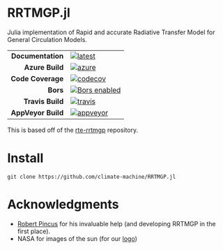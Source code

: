 # RRTMGP.jl

Julia implementation of Rapid and accurate Radiative Transfer Model for General Circulation Models.

|||
|---------------------:|:----------------------------------------------|
| **Documentation**    | [![latest][docs-latest-img]][docs-latest-url] |
| **Azure Build**      | [![azure][azure-img]][azure-url]              |
| **Code Coverage**    | [![codecov][codecov-img]][codecov-url]        |
| **Bors**             | [![Bors enabled][bors-img]][bors-url]         |
| **Travis Build**     | [![travis][travis-img]][travis-url]           |
| **AppVeyor Build**   | [![appveyor][appveyor-img]][appveyor-url]     |

[docs-latest-img]: https://img.shields.io/badge/docs-latest-blue.svg
[docs-latest-url]: https://climate-machine.github.io/RRTMGP.jl/latest/

[azure-img]: https://dev.azure.com/climate-machine/RRTMGP.jl/_apis/build/status/climate-machine.RRTMGP.jl?branchName=master
[azure-url]: https://dev.azure.com/climate-machine/RRTMGP.jl/_build/latest?definitionId=1&branchName=master

[codecov-img]: https://codecov.io/gh/climate-machine/RRTMGP.jl/branch/master/graph/badge.svg
[codecov-url]: https://codecov.io/gh/climate-machine/RRTMGP.jl

[bors-img]: https://bors.tech/images/badge_small.svg
[bors-url]: https://app.bors.tech/repositories/20449

[travis-img]: https://travis-ci.org/climate-machine/RRTMGP.jl.svg?branch=master
[travis-url]: https://travis-ci.org/climate-machine/RRTMGP.jl

[appveyor-img]: https://ci.appveyor.com/api/projects/status/c6eykd0w94pmyjt8/branch/master?svg=true
[appveyor-url]: https://ci.appveyor.com/project/climate-machine/rrtmgp-jl/branch/master

This is based off of the [rte-rrtmgp](https://github.com/RobertPincus/rte-rrtmgp) repository.

# Install

`git clone https://github.com/climate-machine/RRTMGP.jl`

# Acknowledgments

 - [Robert Pincus](https://github.com/RobertPincus) for his invaluable help (and developing RRTMGP in the first place).
 - NASA for images of the sun (for our [logo](https://climate-machine.github.io/RRTMGP.jl/latest/assets/logo.png))
